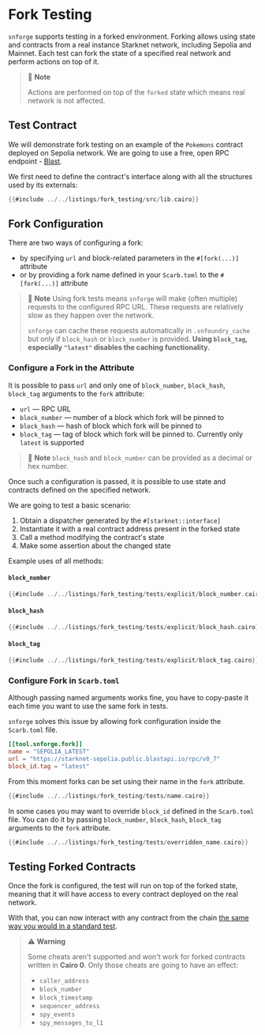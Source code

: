 # Fork Testing

`snforge` supports testing in a forked environment.
Forking allows using state and contracts from a real instance Starknet network, including Sepolia and Mainnet.
Each test can fork the state of a specified real
network and perform actions on top of it.

> 📝 **Note**
>
> Actions are performed on top of the `forked` state which means real network is not affected.

## Test Contract

We will demonstrate fork testing on an example of the `Pokemons` contract deployed on Sepolia network.
We are going to use a free, open RPC endpoint - [Blast](https://blastapi.io/public-api/starknet).

We first need to define the contract's interface along with all the structures used by its externals:
```rust
{{#include ../../listings/fork_testing/src/lib.cairo}}
```

## Fork Configuration

There are two ways of configuring a fork:
- by specifying `url` and block-related parameters in the `#[fork(...)]` attribute
- or by providing a fork name defined in your `Scarb.toml` to the `#[fork(...)]` attribute

> 📝 **Note**
> Using fork tests means `snforge` will make (often multiple) requests to the configured RPC URL.
> These requests are relatively slow as they happen over the network.
>
> `snforge` can cache these requests automatically in `.snfoundry_cache` but only if `block_hash` or `block_number` is provided.
> **Using `block_tag`, especially `"latest"` disables the caching functionality.**

### Configure a Fork in the Attribute

It is possible to pass `url` and only one of `block_number`, `block_hash`, `block_tag` arguments to the `fork` attribute:
- `url` — RPC URL
- `block_number` — number of a block which fork will be pinned to
- `block_hash` — hash of block which fork will be pinned to
- `block_tag` — tag of block which fork will be pinned to. Currently only `latest` is supported

> 📝 **Note**
> `block_hash` and `block_number` can be provided as a decimal or hex number.

Once such a configuration is passed, it is possible to use state and contracts defined on the specified network.

We are going to test a basic scenario:
1. Obtain a dispatcher generated by the `#[starknet::interface]`
2. Instantiate it with a real contract address present in the forked state
3. Call a method modifying the contract's state
4. Make some assertion about the changed state

Example uses of all methods:

#### `block_number`
```rust
{{#include ../../listings/fork_testing/tests/explicit/block_number.cairo}}
```

#### `block_hash`
```rust
{{#include ../../listings/fork_testing/tests/explicit/block_hash.cairo}}
```

#### `block_tag`
```rust
{{#include ../../listings/fork_testing/tests/explicit/block_tag.cairo}}
```

### Configure Fork in `Scarb.toml`

Although passing named arguments works fine, you have to copy-paste it each time you want to use
the same fork in tests.

`snforge` solves this issue by allowing fork configuration inside the `Scarb.toml` file.
```toml
[[tool.snforge.fork]]
name = "SEPOLIA_LATEST"
url = "https://starknet-sepolia.public.blastapi.io/rpc/v0_7"
block_id.tag = "latest"
```

From this moment forks can be set using their name in the `fork` attribute.

```rust
{{#include ../../listings/fork_testing/tests/name.cairo}}
```

In some cases you may want to override `block_id` defined in the `Scarb.toml` file.
You can do it by passing `block_number`, `block_hash`, `block_tag` arguments to the `fork` attribute.

```rust
{{#include ../../listings/fork_testing/tests/overridden_name.cairo}}
```

## Testing Forked Contracts

Once the fork is configured, the test will run on top of the forked state, meaning that it will have access to every contract deployed on the real network.

With that, you can now interact with any contract from the chain [the same way you would in a standard test](../testing/contracts.md).

> ⚠️ **Warning**
>
> Some cheats aren't supported and won't work for forked contracts written in **Cairo 0**.
> Only those cheats are going to have an effect:
>
> - `caller_address`
> - `block_number`
> - `block_timestamp`
> - `sequencer_address`
> - `spy_events`
> - `spy_messages_to_l1`
>
